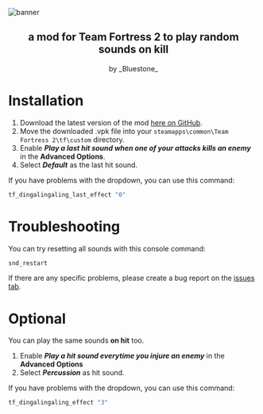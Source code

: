 <!-- TITLE -->
![banner](https://repository-images.githubusercontent.com/506568989/4796ff15-63af-4aed-aa8f-892696eb2328)
<h2 align="center">a mod for Team Fortress 2 to play random sounds on kill</h2>
<p align="center">by _Bluestone_</p>

# Installation
1. Download the latest version of the mod [here on GitHub][download-link].
2. Move the downloaded .vpk file into your `steamapps\common\Team Fortress 2\tf\custom` directory.
3. Enable ***Play a last hit sound when one of your attacks kills an enemy*** in the **Advanced Options**.
4. Select ***Default*** as the last hit sound.

If you have problems with the dropdown, you can use this command:
```cpp
tf_dingalingaling_last_effect "0"
```
# Troubleshooting
You can try resetting all sounds with this console command:
```cpp
snd_restart
```
If there are any specific problems, please create a bug report on the [issues tab](https://github.com/BluestoneDE/random_killsounds/issues/new?template=bug_report.md).

# Optional
You can play the same sounds **on hit** too.
1. Enable ***Play a hit sound everytime you injure an enemy*** in the **Advanced Options**
2. Select ***Percussion*** as hit sound.

If you have problems with the dropdown, you can use this command:
```cpp
tf_dingalingaling_effect "3"
```

<!-- LINKS -->
[download-link]: https://github.com/BluestoneDE/random_killsounds/releases/latest/download/270_random_killsounds.vpk
